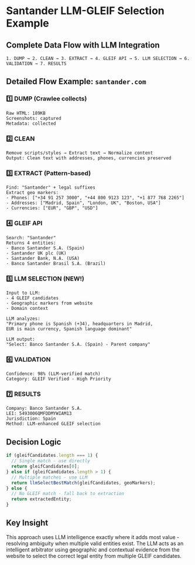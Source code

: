 # Santander LLM-GLEIF Selection Example

## Complete Data Flow with LLM Integration

```
1. DUMP → 2. CLEAN → 3. EXTRACT → 4. GLEIF API → 5. LLM SELECTION → 6. VALIDATION → 7. RESULTS
```

## Detailed Flow Example: `santander.com`

### 1️⃣ DUMP (Crawlee collects)
```
Raw HTML: 189KB
Screenshots: captured
Metadata: collected
```

### 2️⃣ CLEAN
```
Remove scripts/styles → Extract text → Normalize content
Output: Clean text with addresses, phones, currencies preserved
```

### 3️⃣ EXTRACT (Pattern-based)
```
Find: "Santander" + legal suffixes
Extract geo markers:
- Phones: ["+34 91 257 3000", "+44 800 9123 123", "+1 877 768 2265"]
- Addresses: ["Madrid, Spain", "London, UK", "Boston, USA"]
- Currencies: ["EUR", "GBP", "USD"]
```

### 4️⃣ GLEIF API
```
Search: "Santander"
Returns 4 entities:
- Banco Santander S.A. (Spain)
- Santander UK plc (UK)
- Santander Bank, N.A. (USA)
- Banco Santander Brasil S.A. (Brazil)
```

### 5️⃣ LLM SELECTION (NEW!)
```
Input to LLM:
- 4 GLEIF candidates
- Geographic markers from website
- Domain context

LLM analyzes:
"Primary phone is Spanish (+34), headquarters in Madrid,
EUR is main currency, Spanish language dominant"

LLM output:
"Select: Banco Santander S.A. (Spain) - Parent company"
```

### 6️⃣ VALIDATION
```
Confidence: 98% (LLM-verified match)
Category: GLEIF Verified - High Priority
```

### 7️⃣ RESULTS
```
Company: Banco Santander S.A.
LEI: 5493006QMFDDMYWIAM13
Jurisdiction: Spain
Method: LLM-enhanced GLEIF selection
```

## Decision Logic

```javascript
if (gleifCandidates.length === 1) {
  // Single match - use directly
  return gleifCandidates[0];
} else if (gleifCandidates.length > 1) {
  // Multiple matches - use LLM
  return llmSelectBestMatch(gleifCandidates, geoMarkers);
} else {
  // No GLEIF match - fall back to extraction
  return extractedEntity;
}
```

## Key Insight
This approach uses LLM intelligence exactly where it adds most value - resolving ambiguity when multiple valid entities exist. The LLM acts as an intelligent arbitrator using geographic and contextual evidence from the website to select the correct legal entity from multiple GLEIF candidates.